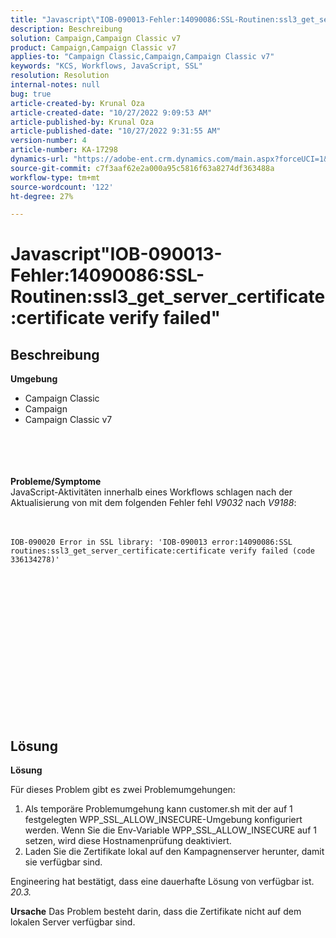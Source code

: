 ```yaml
---
title: "Javascript\"IOB-090013-Fehler:14090086:SSL-Routinen:ssl3_get_server_certificate:certificate verify failed\""
description: Beschreibung
solution: Campaign,Campaign Classic v7
product: Campaign,Campaign Classic v7
applies-to: "Campaign Classic,Campaign,Campaign Classic v7"
keywords: "KCS, Workflows, JavaScript, SSL"
resolution: Resolution
internal-notes: null
bug: true
article-created-by: Krunal Oza
article-created-date: "10/27/2022 9:09:53 AM"
article-published-by: Krunal Oza
article-published-date: "10/27/2022 9:31:55 AM"
version-number: 4
article-number: KA-17298
dynamics-url: "https://adobe-ent.crm.dynamics.com/main.aspx?forceUCI=1&pagetype=entityrecord&etn=knowledgearticle&id=c6f6931b-d755-ed11-bba2-6045bd006c82"
source-git-commit: c7f3aaf62e2a000a95c5816f63a8274df363488a
workflow-type: tm+mt
source-wordcount: '122'
ht-degree: 27%

---
```


# Javascript&quot;IOB-090013-Fehler:14090086:SSL-Routinen:ssl3_get_server_certificate:certificate verify failed&quot;

## Beschreibung

<b>Umgebung</b>
- Campaign Classic
- Campaign
- Campaign Classic v7

<br><br> <br><br><b>Probleme/Symptome</b>
<br>JavaScript-Aktivitäten innerhalb eines Workflows schlagen nach der Aktualisierung von mit dem folgenden Fehler fehl *V9032* nach *V9188*: <br><br><br>

```
IOB-090020 Error in SSL library: 'IOB-090013 error:14090086:SSL routines:ssl3_get_server_certificate:certificate verify failed (code 336134278)'
```


<br> <br><br>
<br> <br><br> <br>

<br><br><br> <br><br> <br>

## Lösung


<b>Lösung</b>

Für dieses Problem gibt es zwei Problemumgehungen:
1. Als temporäre Problemumgehung kann customer.sh mit der auf 1 festgelegten WPP_SSL_ALLOW_INSECURE-Umgebung konfiguriert werden. Wenn Sie die Env-Variable WPP_SSL_ALLOW_INSECURE auf 1 setzen, wird diese Hostnamenprüfung deaktiviert. 
2. Laden Sie die Zertifikate lokal auf den Kampagnenserver herunter, damit sie verfügbar sind.

Engineering hat bestätigt, dass eine dauerhafte Lösung von verfügbar ist. *20.3.*



<b>Ursache</b>
Das Problem besteht darin, dass die Zertifikate nicht auf dem lokalen Server verfügbar sind.

